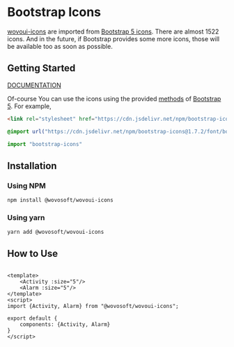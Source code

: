 # Bootstrap Icons

[wovoui-icons](https://github.com/wovosoft/wovoui-icons) are imported
from [Bootstrap 5 icons](https://icons.getbootstrap.com). There are almost 1522 icons.
And in the future, if Bootstrap provides some more icons, those will be available too as soon as possible.

## Getting Started

[DOCUMENTATION](https://wovoui.netlify.app/icons)

Of-course You can use the icons using the provided [methods](https://icons.getbootstrap.com/#install) of [Bootstrap 5](https://icons.getbootstrap.com). For example,

```html
<link rel="stylesheet" href="https://cdn.jsdelivr.net/npm/bootstrap-icons@1.7.2/font/bootstrap-icons.css">
```

```scss
@import url("https://cdn.jsdelivr.net/npm/bootstrap-icons@1.7.2/font/bootstrap-icons.css");
```

```javascript
import "bootstrap-icons"
```

## Installation

### Using NPM

```shell
npm install @wovosoft/wovoui-icons 
```

### Using yarn

```shell
yarn add @wovosoft/wovoui-icons
```

## How to Use

```vue

<template>
    <Activity :size="5"/>
    <Alarm :size="5"/>
</template>
<script>
import {Activity, Alarm} from "@wovosoft/wovoui-icons";

export default {
    components: {Activity, Alarm}
}
</script>
```
